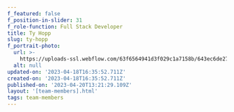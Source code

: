 ```yaml
---
f_featured: false
f_position-in-slider: 31
f_role-function: Full Stack Developer
title: Ty Hopp
slug: ty-hopp
f_portrait-photo:
  url: >-
    https://uploads-ssl.webflow.com/63f6564941d3f029c1a7158b/643ec6de27e0b701df84b42d_ty%20hopp.jpg
  alt: null
updated-on: '2023-04-18T16:35:52.711Z'
created-on: '2023-04-18T16:35:52.711Z'
published-on: '2023-04-20T13:21:29.109Z'
layout: '[team-members].html'
tags: team-members
---
```



